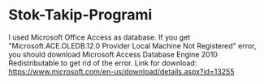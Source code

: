 # Stok-Takip-Programi

I used Microsoft Office Access as database.
If you get "Microsoft.ACE.OLEDB.12.0 Provider Local Machine Not Registered" error, you should download Microsoft Access Database Engine 2010 Redistributable to get rid of the error.
Link for download: https://www.microsoft.com/en-us/download/details.aspx?id=13255
